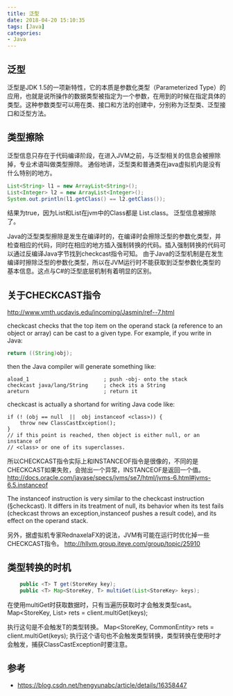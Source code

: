 ```yaml
---
title: 泛型
date: 2018-04-20 15:10:35
tags: [Java]
categories:
- Java
---
```


## 泛型
泛型是JDK 1.5的一项新特性，它的本质是参数化类型（Parameterized Type）的应用，也就是说所操作的数据类型被指定为一个参数，在用到的时候在指定具体的类型。这种参数类型可以用在类、接口和方法的创建中，分别称为泛型类、泛型接口和泛型方法。

## 类型擦除
泛型信息只存在于代码编译阶段，在进入JVM之前，与泛型相关的信息会被擦除掉，专业术语叫做类型擦除。
通俗地讲，泛型类和普通类在java虚拟机内是没有什么特别的地方。
```java
List<String> l1 = new ArrayList<String>();
List<Integer> l2 = new ArrayList<Integer>();
System.out.println(l1.getClass() == l2.getClass());
```
结果为true，因为List<String>和List<Integer>在jvm中的Class都是 List.class。
泛型信息被擦除了。

Java的泛型类型擦除是发生在编译时的，在编译时会擦除泛型的参数化类型，并检查相应的代码，同时在相应的地方插入强制转换的代码。插入强制转换的代码可以通过反编译Java字节找到checkcast指令可知。
由于Java的泛型机制是在发生编译时擦除泛型的参数化类型，所以在JVM运行时不能获取到泛型参数化类型的基本信息。这点与C#的泛型底层机制有着明显的区别。

## 关于CHECKCAST指令
http://www.vmth.ucdavis.edu/incoming/Jasmin/ref--7.html

checkcast checks that the top item on the operand stack (a reference to an object or array) can be cast to a given type. For example, if you write in Java:
```java
return ((String)obj);
```
then the Java compiler will generate something like:

```
aload_1                        ; push -obj- onto the stack
checkcast java/lang/String     ; check its a String
areturn                        ; return it
```
checkcast is actually a shortand for writing Java code like:
```
if (! (obj == null  ||  obj instanceof <class>)) {
    throw new ClassCastException();
}
// if this point is reached, then object is either null, or an instance of
// <class> or one of its superclasses.
```
所以CHECKCAST指令实际上和INSTANCEOF指令是很像的，不同的是CHECKCAST如果失败，会抛出一个异常，INSTANCEOF是返回一个值。
http://docs.oracle.com/javase/specs/jvms/se7/html/jvms-6.html#jvms-6.5.instanceof

The instanceof instruction is very similar to the checkcast instruction (§checkcast). It differs in its treatment of null, its behavior when its test fails (checkcast throws an exception,instanceof pushes a result code), and its effect on the operand stack.

另外，据虚拟机专家RednaxelaFX的说法，JVM有可能在运行时优化掉一些CHECKCAST指令。
http://hllvm.group.iteye.com/group/topic/25910

## 类型转换的时机
```java
    public <T> T get(StoreKey key);
    public <T> Map<StoreKey, T> multiGet(List<StoreKey> keys);
```
在使用multiGet时获取数据时，只有当遍历获取时才会触发类型cast。
Map<StoreKey, List<String>> rets = client.multiGet(keys);

执行这句是不会触发T的类型转换。
Map<StoreKey, CommonEntity> rets = client.multiGet(keys);
执行这个语句也不会触发类型转换，类型转换在使用时才会触发，捕获ClassCastException时要注意。

## 参考
- https://blog.csdn.net/hengyunabc/article/details/16358447